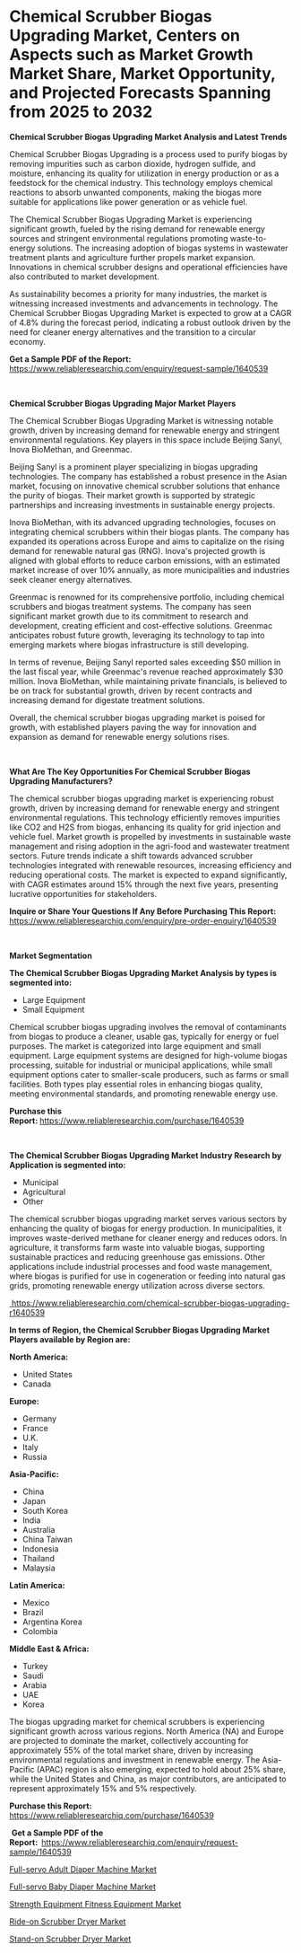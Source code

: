 <p><h1>Chemical Scrubber Biogas Upgrading Market, Centers on Aspects such as Market Growth Market Share, Market Opportunity, and Projected Forecasts Spanning from 2025 to 2032</h1></p><p><strong>Chemical Scrubber Biogas Upgrading Market Analysis and Latest Trends</strong></p>
<p><p>Chemical Scrubber Biogas Upgrading is a process used to purify biogas by removing impurities such as carbon dioxide, hydrogen sulfide, and moisture, enhancing its quality for utilization in energy production or as a feedstock for the chemical industry. This technology employs chemical reactions to absorb unwanted components, making the biogas more suitable for applications like power generation or as vehicle fuel.</p><p>The Chemical Scrubber Biogas Upgrading Market is experiencing significant growth, fueled by the rising demand for renewable energy sources and stringent environmental regulations promoting waste-to-energy solutions. The increasing adoption of biogas systems in wastewater treatment plants and agriculture further propels market expansion. Innovations in chemical scrubber designs and operational efficiencies have also contributed to market development.</p><p>As sustainability becomes a priority for many industries, the market is witnessing increased investments and advancements in technology. The Chemical Scrubber Biogas Upgrading Market is expected to grow at a CAGR of 4.8% during the forecast period, indicating a robust outlook driven by the need for cleaner energy alternatives and the transition to a circular economy.</p></p>
<p><strong>Get a Sample PDF of the Report:&nbsp;</strong> <a href="https://www.reliableresearchiq.com/enquiry/request-sample/1640539?utm_campaign=1140&utm_medium=2&utm_source=Github&utm_content=ia&utm_term=11042025&utm_id=chemical-scrubber-biogas-upgrading">https://www.reliableresearchiq.com/enquiry/request-sample/1640539</a></p>
<p>&nbsp;</p>
<p><strong>Chemical Scrubber Biogas Upgrading Major Market Players</strong></p>
<p><p>The Chemical Scrubber Biogas Upgrading Market is witnessing notable growth, driven by increasing demand for renewable energy and stringent environmental regulations. Key players in this space include Beijing Sanyl, Inova BioMethan, and Greenmac.</p><p>Beijing Sanyl is a prominent player specializing in biogas upgrading technologies. The company has established a robust presence in the Asian market, focusing on innovative chemical scrubber solutions that enhance the purity of biogas. Their market growth is supported by strategic partnerships and increasing investments in sustainable energy projects. </p><p>Inova BioMethan, with its advanced upgrading technologies, focuses on integrating chemical scrubbers within their biogas plants. The company has expanded its operations across Europe and aims to capitalize on the rising demand for renewable natural gas (RNG). Inova's projected growth is aligned with global efforts to reduce carbon emissions, with an estimated market increase of over 10% annually, as more municipalities and industries seek cleaner energy alternatives.</p><p>Greenmac is renowned for its comprehensive portfolio, including chemical scrubbers and biogas treatment systems. The company has seen significant market growth due to its commitment to research and development, creating efficient and cost-effective solutions. Greenmac anticipates robust future growth, leveraging its technology to tap into emerging markets where biogas infrastructure is still developing.</p><p>In terms of revenue, Beijing Sanyl reported sales exceeding $50 million in the last fiscal year, while Greenmac's revenue reached approximately $30 million. Inova BioMethan, while maintaining private financials, is believed to be on track for substantial growth, driven by recent contracts and increasing demand for digestate treatment solutions.</p><p>Overall, the chemical scrubber biogas upgrading market is poised for growth, with established players paving the way for innovation and expansion as demand for renewable energy solutions rises.</p></p>
<p>&nbsp;</p>
<p><strong>What Are The Key Opportunities For Chemical Scrubber Biogas Upgrading Manufacturers?</strong></p>
<p><p>The chemical scrubber biogas upgrading market is experiencing robust growth, driven by increasing demand for renewable energy and stringent environmental regulations. This technology efficiently removes impurities like CO2 and H2S from biogas, enhancing its quality for grid injection and vehicle fuel. Market growth is propelled by investments in sustainable waste management and rising adoption in the agri-food and wastewater treatment sectors. Future trends indicate a shift towards advanced scrubber technologies integrated with renewable resources, increasing efficiency and reducing operational costs. The market is expected to expand significantly, with CAGR estimates around 15% through the next five years, presenting lucrative opportunities for stakeholders.</p></p>
<p><strong>Inquire or Share Your Questions If Any Before Purchasing This Report:</strong> <a href="https://www.reliableresearchiq.com/enquiry/pre-order-enquiry/1640539?utm_campaign=1140&utm_medium=2&utm_source=Github&utm_content=ia&utm_term=11042025&utm_id=chemical-scrubber-biogas-upgrading">https://www.reliableresearchiq.com/enquiry/pre-order-enquiry/1640539</a></p>
<p>&nbsp;</p>
<p><strong>Market Segmentation</strong></p>
<p><strong>The Chemical Scrubber Biogas Upgrading Market Analysis by types is segmented into:</strong></p>
<p><ul><li>Large Equipment</li><li>Small Equipment</li></ul></p>
<p><p>Chemical scrubber biogas upgrading involves the removal of contaminants from biogas to produce a cleaner, usable gas, typically for energy or fuel purposes. The market is categorized into large equipment and small equipment. Large equipment systems are designed for high-volume biogas processing, suitable for industrial or municipal applications, while small equipment options cater to smaller-scale producers, such as farms or small facilities. Both types play essential roles in enhancing biogas quality, meeting environmental standards, and promoting renewable energy use.</p></p>
<p><strong>Purchase this Report:&nbsp;</strong><a href="https://www.reliableresearchiq.com/purchase/1640539?utm_campaign=1140&utm_medium=2&utm_source=Github&utm_content=ia&utm_term=11042025&utm_id=chemical-scrubber-biogas-upgrading">https://www.reliableresearchiq.com/purchase/1640539</a></p>
<p>&nbsp;</p>
<p><strong>The Chemical Scrubber Biogas Upgrading Market Industry Research by Application is segmented into:</strong></p>
<p><ul><li>Municipal</li><li>Agricultural</li><li>Other</li></ul></p>
<p><p>The chemical scrubber biogas upgrading market serves various sectors by enhancing the quality of biogas for energy production. In municipalities, it improves waste-derived methane for cleaner energy and reduces odors. In agriculture, it transforms farm waste into valuable biogas, supporting sustainable practices and reducing greenhouse gas emissions. Other applications include industrial processes and food waste management, where biogas is purified for use in cogeneration or feeding into natural gas grids, promoting renewable energy utilization across diverse sectors.</p></p>
<p><a href="https://www.reliableresearchiq.com/chemical-scrubber-biogas-upgrading-r1640539?utm_campaign=1140&utm_medium=2&utm_source=Github&utm_content=ia&utm_term=11042025&utm_id=chemical-scrubber-biogas-upgrading">&nbsp;https://www.reliableresearchiq.com/chemical-scrubber-biogas-upgrading-r1640539</a></p>
<p><strong>In terms of Region, the Chemical Scrubber Biogas Upgrading Market Players available by Region are:</strong></p>
<p>
    <p> <strong> North America: </strong>
        <ul>
            <li>United States</li>
            <li>Canada</li>
        </ul>
        </p> 
    <p> <strong> Europe: </strong>
        <ul>
            <li>Germany</li>
            <li>France</li>
            <li>U.K.</li>
            <li>Italy</li>
            <li>Russia</li>
        </ul>
        </p> 
    <p> <strong> Asia-Pacific: </strong>
        <ul>
            <li>China</li>
            <li>Japan</li>
            <li>South Korea</li>
            <li>India</li>
            <li>Australia</li>
            <li>China Taiwan</li>
            <li>Indonesia</li>
            <li>Thailand</li>
            <li>Malaysia</li>
        </ul>
        </p> 
    <p> <strong> Latin America: </strong>
        <ul>
            <li>Mexico</li>
            <li>Brazil</li>
            <li>Argentina Korea</li>
            <li>Colombia</li>
        </ul>
        </p> 
    <p> <strong> Middle East & Africa: </strong>
        <ul>
            <li>Turkey</li>
            <li>Saudi</li>
            <li>Arabia</li>
            <li>UAE</li>
            <li>Korea</li>
        </ul>
    </p>
    </p>
<p><p>The biogas upgrading market for chemical scrubbers is experiencing significant growth across various regions. North America (NA) and Europe are projected to dominate the market, collectively accounting for approximately 55% of the total market share, driven by increasing environmental regulations and investment in renewable energy. The Asia-Pacific (APAC) region is also emerging, expected to hold about 25% share, while the United States and China, as major contributors, are anticipated to represent approximately 15% and 5% respectively.</p></p>
<p><strong>Purchase this Report: </strong><a href="https://www.reliableresearchiq.com/purchase/1640539?utm_campaign=1140&utm_medium=2&utm_source=Github&utm_content=ia&utm_term=11042025&utm_id=chemical-scrubber-biogas-upgrading">https://www.reliableresearchiq.com/purchase/1640539</a></p>
<p>&nbsp;<strong>Get a Sample PDF of the Report:&nbsp;&nbsp;</strong><a href="https://www.reliableresearchiq.com/enquiry/request-sample/1640539?utm_campaign=1140&utm_medium=2&utm_source=Github&utm_content=ia&utm_term=11042025&utm_id=chemical-scrubber-biogas-upgrading">https://www.reliableresearchiq.com/enquiry/request-sample/1640539</a></p>
<p><strong></strong></p>
<p><p><a href="https://github.com/resiebustin/Market-Research-Report-List-1/blob/main/full-servo-adult-diaper-machine-market.md?utm_campaign=1140&utm_medium=2&utm_source=Github&utm_content=ia&utm_term=11042025&utm_id=chemical-scrubber-biogas-upgrading">Full-servo Adult Diaper Machine Market</a></p><p><a href="https://github.com/rndwazeri/Market-Research-Report-List-1/blob/main/full-servo-baby-diaper-machine-market.md?utm_campaign=1140&utm_medium=2&utm_source=Github&utm_content=ia&utm_term=11042025&utm_id=chemical-scrubber-biogas-upgrading">Full-servo Baby Diaper Machine Market</a></p><p><a href="https://github.com/safatabhee/Market-Research-Report-List-1/blob/main/strength-equipment-fitness-equipment-market.md?utm_campaign=1140&utm_medium=2&utm_source=Github&utm_content=ia&utm_term=11042025&utm_id=chemical-scrubber-biogas-upgrading">Strength Equipment Fitness Equipment Market</a></p><p><a href="https://github.com/rwanjamiul/Market-Research-Report-List-1/blob/main/ride-on-scrubber-dryer-market.md?utm_campaign=1140&utm_medium=2&utm_source=Github&utm_content=ia&utm_term=11042025&utm_id=chemical-scrubber-biogas-upgrading">Ride-on Scrubber Dryer Market</a></p><p><a href="https://github.com/sivyerloucks/Market-Research-Report-List-1/blob/main/stand-on-scrubber-dryer-market.md?utm_campaign=1140&utm_medium=2&utm_source=Github&utm_content=ia&utm_term=11042025&utm_id=chemical-scrubber-biogas-upgrading">Stand-on Scrubber Dryer Market</a></p></p>